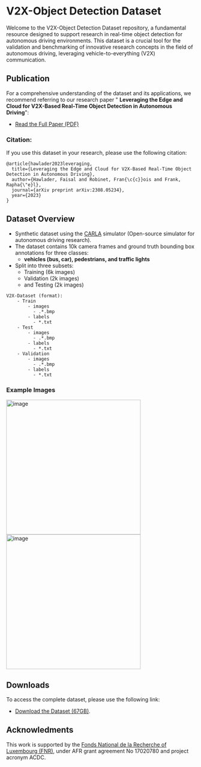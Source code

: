 # V2X-Object Detection Dataset

Welcome to the V2X-Object Detection Dataset repository, a fundamental resource designed to support research in real-time object detection for autonomous driving environments.
This dataset is a crucial tool for the validation and benchmarking of innovative research concepts in the field of autonomous driving, leveraging vehicle-to-everything (V2X) communication.

## Publication
For a comprehensive understanding of the dataset and its applications, we recommend referring to our research paper " **Leveraging the Edge and Cloud for V2X-Based Real-Time Object Detection in Autonomous Driving**":
- [Read the Full Paper (PDF)](https://arxiv.org/pdf/2308.05234.pdf)


### Citation:
If you use this dataset in your research, please use the following citation:

```text
@article{hawlader2023leveraging,
  title={Leveraging the Edge and Cloud for V2X-Based Real-Time Object Detection in Autonomous Driving},
  author={Hawlader, Faisal and Robinet, Fran{\c{c}}ois and Frank, Rapha{\"e}l},
  journal={arXiv preprint arXiv:2308.05234},
  year={2023}
}
```
## Dataset Overview
- Synthetic dataset using the [CARLA](https://carla.org/) simulator (Open-source simulator for autonomous driving research).
- The dataset contains 10k camera frames and ground truth bounding box annotations for three classes:
  - **vehicles (bus, car), pedestrians, and traffic lights**
- Split into three subsets:
    - Training (6k images)
    - Validation (2k images)
    - and Testing (2k images)
```text
V2X-Dataset (format):
    - Train
        - images
          - .*.bmp
        - labels
          - *.txt
    - Test
        - images
          - .*.bmp
        - labels
          - *.txt
    - Validation
        - images
          - .*.bmp
        - labels
          - *.txt
```
### Example Images
<img width="358" alt="image" src="https://github.com/FaisalHawlader/V2X-Dataset/assets/43897254/bdf76a4a-5612-43c4-b3de-8bfb40c5fb41">
<img width="358" alt="image" src="https://github.com/FaisalHawlader/V2X-Dataset/assets/43897254/87ded165-aa80-4098-8998-e99e6042539a">


## Downloads
To access the complete dataset, please use the following link:
- [Download the Dataset (67GB)](https://uniluxembourg-my.sharepoint.com/:f:/g/personal/faisal_hawlader_uni_lu/EiPjYoflxEFLk5lCQ5O22oQBgMrmnvAzHau4Y6CpMw1ZgA?e=dDPbJN).

## Acknowledments
This work is supported by the [Fonds National de la Recherche of Luxembourg (FNR)](https://www.fnr.lu/), under AFR grant agreement No 17020780 and project acronym ACDC.
